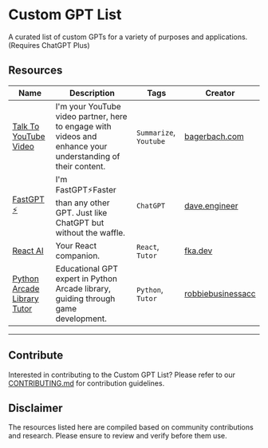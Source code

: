 # Custom GPT List

A curated list of custom GPTs for a variety of purposes and applications. (Requires ChatGPT Plus)

## Resources

| Name | Description | Tags | Creator |
| ---- | ----------- | ---- | ------- |
| [Talk To YouTube Video](https://chat.openai.com/g/g-ynY1wMTRY-talk-to-youtube-video) | I'm your YouTube video partner, here to engage with videos and enhance your understanding of their content. | `Summarize`, `Youtube`| [bagerbach.com](https://bagerbach.com) |
| [FastGPT ⚡](https://chat.openai.com/g/g-VnlKc5BQK-fastgpt) | I'm FastGPT⚡Faster than any other GPT. Just like ChatGPT but without the waffle. | `ChatGPT`| [dave.engineer](https://dave.engineer) |
| [React AI](https://chat.openai.com/g/g-AVrfRPzod-react-ai) | Your React companion. |`React`, `Tutor`| [fka.dev](https://fka.dev) |
| [Python Arcade Library Tutor](https://chat.openai.com/g/g-INDKlxDEO-python-arcade-library-tutor) | Educational GPT expert in Python Arcade library, guiding through game development. |`Python`, `Tutor`| [robbiebusinessacc](https://github.com/robbiebusinessacc) |
---


## Contribute

Interested in contributing to the Custom GPT List? Please refer to our [CONTRIBUTING.md](https://github.com/ResourceChest/.github/blob/main/CONTRIBUTING.md) for contribution guidelines.

## Disclaimer

The resources listed here are compiled based on community contributions and research. Please ensure to review and verify before them use.

